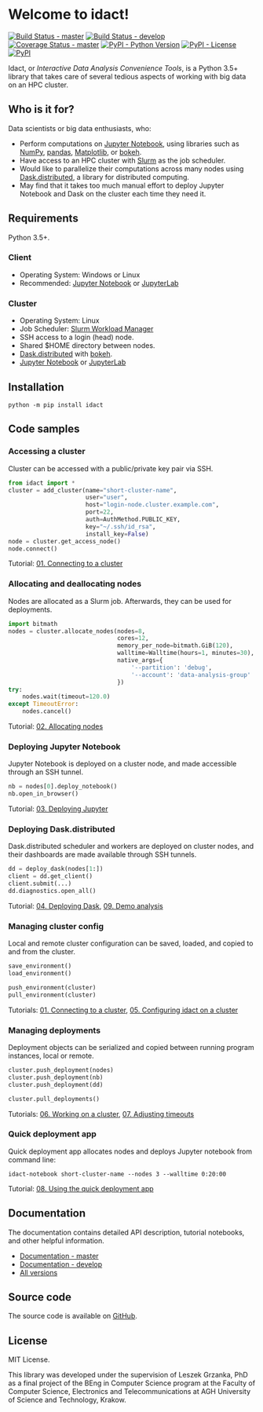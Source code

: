 # Welcome to idact!

[![Build Status - master](https://travis-ci.com/garstka/idact.svg?token=cvggfL1vjmB383MxWGF4&branch=master)](https://travis-ci.com/garstka/idact)
[![Build Status - develop](https://travis-ci.com/garstka/idact.svg?token=cvggfL1vjmB383MxWGF4&branch=develop)](https://travis-ci.com/garstka/idact)
[![Coverage Status - master](https://coveralls.io/repos/github/garstka/idact/badge.svg?branch=master)](https://coveralls.io/github/garstka/idact?branch=master)
[![PyPI - Python Version](https://img.shields.io/pypi/pyversions/idact.svg)](https://pypi.org/project/idact/)
[![PyPI - License](https://img.shields.io/pypi/l/idact.svg)](https://pypi.org/project/idact/)
[![PyPI](https://img.shields.io/pypi/v/idact.svg)](https://pypi.org/project/idact/)

Idact, or *Interactive Data Analysis Convenience Tools*, is a Python 3.5+ library
that takes care of several tedious aspects of working with big data
on an HPC cluster.

## Who is it for?

Data scientists or big data enthusiasts, who:
 - Perform computations on [Jupyter Notebook](http://jupyter.org/),
  using libraries such as [NumPy](http://www.numpy.org/),
  [pandas](https://pandas.pydata.org/),
  [Matplotlib](https://matplotlib.org/),
  or [bokeh](https://bokeh.pydata.org/en/latest/).
 - Have access to an HPC cluster with [Slurm](https://slurm.schedmd.com/)
  as the job scheduler.
 - Would like to parallelize their computations across many nodes using
  [Dask.distributed](http://distributed.dask.org/en/latest/), a library
  for distributed computing.
 - May find that it takes too much manual effort to deploy Jupyter Notebook
  and Dask on the cluster each time they need it.

## Requirements

Python 3.5+.

### Client

 - Operating System: Windows or Linux
 - Recommended: [Jupyter Notebook](http://jupyter.org/)
  or [JupyterLab](https://jupyterlab.readthedocs.io/en/stable/index.html)

### Cluster

 - Operating System: Linux
 - Job Scheduler: [Slurm Workload Manager](https://slurm.schedmd.com/)
 - SSH access to a login (head) node.
 - Shared $HOME directory between nodes.
 - [Dask.distributed](http://distributed.dask.org/en/latest/) with [bokeh](https://bokeh.pydata.org/en/latest/).
 - [Jupyter Notebook](http://jupyter.org/)
  or [JupyterLab](https://jupyterlab.readthedocs.io/en/stable/index.html)

## Installation

```
python -m pip install idact
```

## Code samples

### Accessing a cluster

Cluster can be accessed with a public/private key pair via SSH.

```python
from idact import *
cluster = add_cluster(name="short-cluster-name",
                      user="user",
                      host="login-node.cluster.example.com",
                      port=22,
                      auth=AuthMethod.PUBLIC_KEY,
                      key="~/.ssh/id_rsa",
                      install_key=False)
node = cluster.get_access_node()
node.connect()
```

Tutorial:
[01. Connecting to a cluster](https://garstka.github.io/idact/develop/html/_notebooks/01-Connecting_to_a_cluster.html)

### Allocating and deallocating nodes

Nodes are allocated as a Slurm job.
Afterwards, they can be used for deployments.

```python
import bitmath
nodes = cluster.allocate_nodes(nodes=8,
                               cores=12,
                               memory_per_node=bitmath.GiB(120),
                               walltime=Walltime(hours=1, minutes=30),
                               native_args={
                                   '--partition': 'debug',
                                   '--account': 'data-analysis-group'
                               })
try:
    nodes.wait(timeout=120.0)
except TimeoutError:
    nodes.cancel()
```

Tutorial:
[02. Allocating nodes](https://garstka.github.io/idact/develop/html/_notebooks/02-Allocating_nodes.html)

### Deploying Jupyter Notebook

Jupyter Notebook is deployed on a cluster node,
and made accessible through an SSH tunnel.

```python
nb = nodes[0].deploy_notebook()
nb.open_in_browser()
```

Tutorial:
[03. Deploying Jupyter](https://garstka.github.io/idact/develop/html/_notebooks/03-Deploying_Jupyter.html)

### Deploying Dask.distributed

Dask.distributed scheduler and workers are deployed
on cluster nodes, and their dashboards are made available
through SSH tunnels.

```python
dd = deploy_dask(nodes[1:])
client = dd.get_client()
client.submit(...)
dd.diagnostics.open_all()
```

Tutorial:
[04. Deploying Dask](https://garstka.github.io/idact/develop/html/_notebooks/04-Deploying_Dask.html),
[09. Demo analysis](https://garstka.github.io/idact/develop/html/_notebooks/09a-Demo_analysis_-_local_part.html)

### Managing cluster config

Local and remote cluster configuration can be saved, loaded,
and copied to and from the cluster.

```python
save_environment()
load_environment()

push_environment(cluster)
pull_environment(cluster)
```

Tutorials:
[01. Connecting to a cluster](https://garstka.github.io/idact/develop/html/_notebooks/01-Connecting_to_a_cluster.html),
[05. Configuring idact on a cluster](https://garstka.github.io/idact/develop/html/_notebooks/05a-Configuring_idact_on_a_cluster_-_local_part.html)

### Managing deployments

Deployment objects can be serialized and copied between running program
instances, local or remote.

```python
cluster.push_deployment(nodes)
cluster.push_deployment(nb)
cluster.push_deployment(dd)

cluster.pull_deployments()
```

Tutorials:
[06. Working on a cluster](https://garstka.github.io/idact/develop/html/_notebooks/06a-Working_on_a_cluster_-_local_part.html),
[07. Adjusting timeouts](https://garstka.github.io/idact/develop/html/_notebooks/07-Adjusting_timeouts.html)

### Quick deployment app

Quick deployment app allocates nodes and deploys Jupyter notebook
from command line:

```
idact-notebook short-cluster-name --nodes 3 --walltime 0:20:00
```

Tutorial:
[08. Using the quick deployment app](https://garstka.github.io/idact/develop/html/_notebooks/08a-Using_the_quick_deployment_app_-_local_part.html)

## Documentation

The documentation contains detailed API description, tutorial notebooks,
and other helpful information.

 - [Documentation - master](https://garstka.github.io/idact/master/html/index.html)
 - [Documentation - develop](https://garstka.github.io/idact/develop/html/index.html)
 - [All versions](https://garstka.github.io/idact/develop/html/docs_by_version.html)

## Source code

The source code is available on [GitHub](https://github.com/garstka/idact).

## License

MIT License.

This library was developed under the supervision of Leszek Grzanka, PhD
as a final project of the BEng in Computer Science program
at the Faculty of Computer Science, Electronics and Telecommunications
at AGH University of Science and Technology, Krakow.

